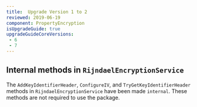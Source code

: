 ```yaml
---
title:  Upgrade Version 1 to 2
reviewed: 2019-06-19
component: PropertyEncryption
isUpgradeGuide: true
upgradeGuideCoreVersions:
 - 6
 - 7
---
```



## Internal methods in `RijndaelEncryptionService`

The `AddKeyIdentifierHeader`, `ConfigureIV`, and `TryGetKeyIdentifierHeader` methods in `RijndaelEncryptionService` have been made `internal`. These methods are not required to use the package.

